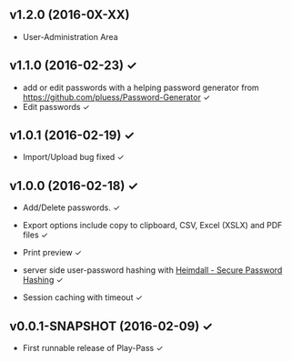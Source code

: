 v1.2.0 (2016-0X-XX)
-------------------
* User-Administration Area

v1.1.0 (2016-02-23) ✓
-------------------
* add or edit passwords with a helping password generator from https://github.com/pluess/Password-Generator ✓
* Edit passwords ✓

v1.0.1 (2016-02-19) ✓
-------------------
* Import/Upload bug fixed ✓

v1.0.0 (2016-02-18) ✓
-------------------
* Add/Delete passwords. ✓
 
* Export options include copy to clipboard, CSV, Excel (XSLX) and PDF files ✓

* Print preview ✓

* server side user-password hashing with [Heimdall - Secure Password Hashing](https://github.com/qaware/heimdall) ✓

* Session caching with timeout ✓

v0.0.1-SNAPSHOT (2016-02-09) ✓
------------------------
* First runnable release of Play-Pass ✓
